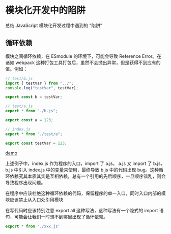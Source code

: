 # 模块化开发中的陷阱

总结 JavaScript 模块化开发过程中遇到的 “陷阱”

## 循环依赖

模块之间循环依赖，在 ESmodule 的环境下，可能会导致 Reference Error。在诸如 webpack 这种打包工具打包后，虽然不会抛出异常，但是获得不到应有的值。例如：

```js
// test/b.js
import { testVar } from "../";
console.log("testVar", testVar);

export const b = testVar;

// test/a.js
export * from "./b.js";

export const a = 123;

// index.js 
export * from "./test/a";

export const testVar = 123;
```

[demo](https://codesandbox.io/s/pedantic-sea-g8ulk?file=/src/test/index.ts)

上述例子中，index.js 作为程序的入口，import 了 a.js， a.js 又 import 了 b.js， b.js 中引入 index.js 中的变量来使用，最终导致 b.js 中的代码出现 bug。这种循环依赖究其本质其实是互相依赖，总有一个引用的先后顺序，一旦顺序错乱，则会导致程序出现问题。

在程序中应该杜绝这种循环依赖的代码，保留程序的单一入口，同时入口内部的模块应该禁止从入口处引用模块

在写代码时应该特别注意 export all 这种写法，这种写法有一个隐式的 import 语句，可能会让我们一时想不到哪里出现了循环依赖。

```js
export * from './xxx.js'
```

